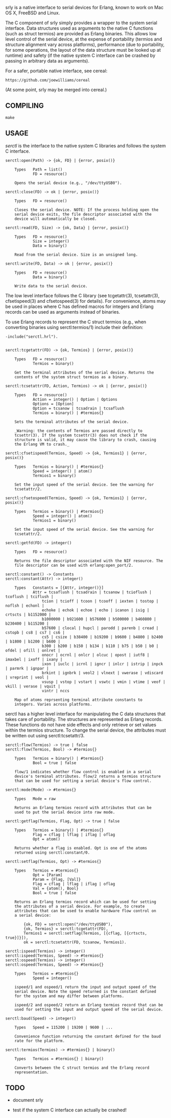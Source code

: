 srly is a native interface to serial devices for Erlang, known to work
on Mac OS X, FreeBSD and Linux.

The C component of srly simply provides a wrapper to the system serial
interface. Data structures used as arguments to the native C functions
(such as struct termios) are provided as Erlang binaries. This allows
low level control of the serial device, at the expense of portability
(termios and structure alignment vary across platforms), performance
(due to portability, for some operations, the layout of the data structure
must be looked up at runtime) and safety (if the native system C interface
can be crashed by passing in arbitrary data as arguments).

For a safer, portable native interface, see cereal:

    https://github.com/joewilliams/cereal

(At some point, srly may be merged into cereal.)

## COMPILING

    make

## USAGE

_serctl_ is the interface to the native system C libraries and follows
the system C interface.

    serctl:open(Path) -> {ok, FD} | {error, posix()}

        Types   Path = list()
                FD = resource()

        Opens the serial device (e.g., "/dev/ttyUSB0").

    serctl:close(FD) -> ok | {error, posix()}

        Types   FD = resource()

        Closes the serial device. NOTE: If the process holding open the
        serial device exits, the file descriptor associated with the
        device will automatically be closed.

    serctl:read(FD, Size) -> {ok, Data} | {error, posix()}

        Types   FD = resource()
                Size = integer()
                Data = binary()

        Read from the serial device. Size is an unsigned long.

    serctl:write(FD, Data) -> ok | {error, posix()}

        Types   FD = resource()
                Data = binary()

        Write data to the serial device.


The low level interface follows the C library (see tcgetattr(3),
tcsetattr(3), cfsetispeed(3) and cfsetospeed(3) for details). For
convenience, atoms may be used in places where C has defined macros for
integers and Erlang records can be used as arguments instead of binaries.

To use Erlang records to represent the C struct termios (e.g., when
converting binaries using serctl:termios/1) include their definition:

    -include("serctl.hrl").


    serctl:tcgetattr(FD) -> {ok, Termios} | {error, posix()}

        Types   FD = resource()
                Termios = binary()

        Get the terminal attributes of the serial device. Returns the
        contents of the system struct termios as a binary.

    serctl:tcsetattr(FD, Action, Termios) -> ok | {error, posix()}

        Types   FD = resource()
                Action = integer() | Option | Options
                Options = [Option]
                Option = tcsanow | tcsadrain | tcsaflush
                Termios = binary() | #termios{}

        Sets the terminal attributes of the serial device.

        _Warning: the contents of Termios are passed directly to
        tcsettr(3). If the system tcsettr(3) does not check if the
        structure is valid, it may cause the library to crash, causing
        the Erlang VM to crash._

    serctl:cfsetispeed(Termios, Speed) -> {ok, Termios1} | {error, posix()}

        Types   Termios = binary() | #termios{}
                Speed = integer() | atom()
                Termios1 = binary()

        Set the input speed of the serial device. See the warning for
        tcsetattr/2.

    serctl:cfsetospeed(Termios, Speed) -> {ok, Termios1} | {error, posix()}

        Types   Termios = binary() | #termios{}
                Speed = integer() | atom()
                Termios1 = binary()

        Set the input speed of the serial device. See the warning for
        tcsetattr/2.

    serctl:getfd(FD) -> integer()

        Types   FD = resource()

        Returns the file descriptor associated with the NIF resource. The
        file descriptor can be used with erlang:open_port/2.

    serctl:constant() -> Constants
    serctl:constant(Attr) -> integer()

        Types   Constants = [{Attr, integer()}]
                Attr = tcsaflush | tcsadrain | tcsanow | tcioflush | tcoflush | tciflush |
                    tcion | tcioff | tcoon | tcooff | iexten | tostop | noflsh | echonl |
                    echoke | echok | echoe | echo | icanon | isig | crtscts | b1152000 |
                    b1000000 | b921600 | b576000 | b500000 | b460800 | b230400 | b115200 |
                    b57600 | clocal | hupcl | parodd | parenb | cread | cstopb | cs8 | cs7 | cs6 |
                    cs5 | csize | b38400 | b19200 | b9600 | b4800 | b2400 | b1800 | b1200 | b600 |
                    b300 | b200 | b150 | b134 | b110 | b75 | b50 | b0 | ofdel | ofill | onlret |
                    onocr | ocrnl | onlcr | olcuc | opost | iutf8 | imaxbel | ixoff | ixany |
                    ixon | iuclc | icrnl | igncr | inlcr | istrip | inpck | parmrk | ignpar |
                    brkint | ignbrk | veol2 | vlnext | vwerase | vdiscard | vreprint | veol |
                    vsusp | vstop | vstart | vswtc | vmin | vtime | veof | vkill | verase | vquit |
                    vintr | nccs

        Map of atoms reprsenting terminal attribute constants to
        integers. Varies across platforms.


serctl has a higher level interface for manipulating the C data structures
that takes care of portability. The structures are represented as Erlang
records. These functions do not have side effects and only retrieve or
set values within the termios structure. To change the serial device,
the attributes must be written out using serctl:tcsetattr/3.

    serctl:flow(Termios) -> true | false
    serctl:flow(Termios, Bool) -> #termios{}

        Types   Termios = binary() | #termios{}
                Bool = true | false

        flow/1 indicates whether flow control is enabled in a serial
        device's terminal attributes. flow/2 returns a termios structure
        that can be used for setting a serial device's flow control.

    serctl:mode(Mode) -> #termios{}

        Types   Mode = raw

        Returns an Erlang termios record with attributes that can be
        used to put the serial device into raw mode.

    serctl:getflag(Termios, Flag, Opt) -> true | false

        Types   Termios = binary() | #termios{}
                Flag = cflag | lflag | iflag | oflag
                Opt = atom()

        Returns whether a flag is enabled. Opt is one of the atoms
        returned using serctl:constant/0.

    serctl:setflag(Termios, Opt) -> #termios{}

        Types   Termios = #termios{}
                Opt = [Param]
                Param = {Flag, [Val]}
                Flag = cflag | lflag | iflag | oflag
                Val = {atom(), Bool}
                Bool = true | false

        Returns an Erlang termios record which can be used for setting
        the attributes of a serial device. For example, to create
        attributes that can be used to enable hardware flow control on
        a serial device:

            {ok, FD} = serctl:open("/dev/ttyUSB0"),
            {ok, Termios} = serctl:tcgetattr(FD),
            Termios1 = serctl:setflag(Termios, [{cflag, [{crtscts, true}]}]),
            ok = serctl:tcsetattr(FD, tcsanow, Termios1).

    serctl:ispeed(Termios) -> integer()
    serctl:ispeed(Termios, Speed) -> #termios{}
    serctl:ospeed(Termios) -> integer()
    serctl:ospeed(Termios, Speed) -> #termios{}

        Types   Termios = #termios{}
                Speed = integer()

        ispeed/1 and ospeed/1 return the input and output speed of the
        serial device. Note the speed returned is the constant defined
        for the system and may differ between platforms.

        ispeed/2 and ospeed/2 return an Erlang termios record that can be
        used for setting the input and output speed of the serial device.

    serctl:baud(Speed) -> integer()

        Types   Speed = 115200 | 19200 | 9600 | ...

        Convenience function returning the constant defined for the baud
        rate for the platform.

    serctl:termios(Termios) -> #termios{} | binary()

        Types   Termios = #termios{} | binary()

        Converts between the C struct termios and the Erlang record
        representation.


## TODO

* document srly

* test if the system C interface can actually be crashed!
